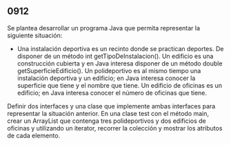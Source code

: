 ## 0912

Se plantea desarrollar un programa Java que permita representar la siguiente situación:

* Una instalación deportiva es un recinto donde se practican deportes. De  disponer de un método int getTipoDeInstalacion(). Un edificio es una construcción cubierta y en Java interesa disponer de un método double getSuperficieEdificio(). Un polideportivo es al mismo tiempo una instalación deportiva y un edificio; en Java interesa conocer la superficie que tiene y el nombre que tiene. Un edificio de oficinas es un edificio; en Java interesa conocer el número de oficinas que tiene.

Definir dos interfaces y una clase que implemente ambas interfaces para representar la situación anterior. En una clase test con el método main, crear un ArrayList que contenga tres polideportivos y dos edificios de oficinas y utilizando un iterator, recorrer la colección y mostrar los atributos de cada elemento. 
